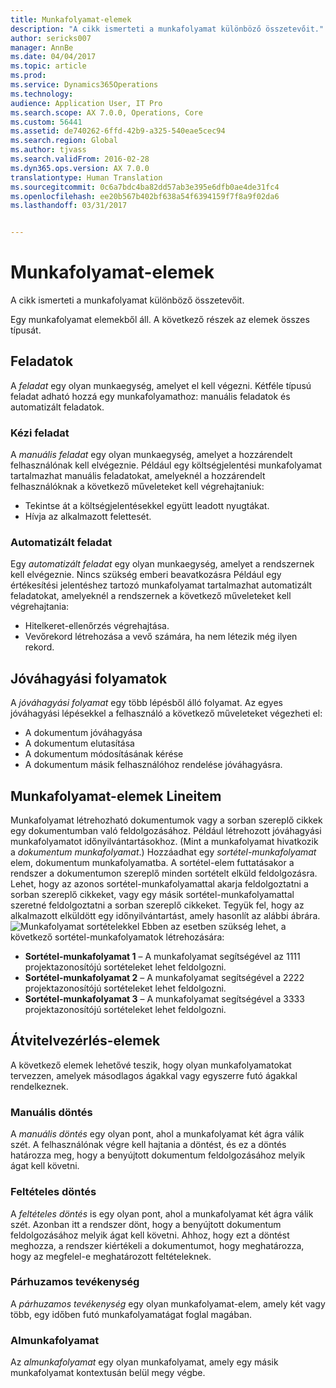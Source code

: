 ```yaml
---
title: Munkafolyamat-elemek
description: "A cikk ismerteti a munkafolyamat különböző összetevőit."
author: sericks007
manager: AnnBe
ms.date: 04/04/2017
ms.topic: article
ms.prod: 
ms.service: Dynamics365Operations
ms.technology: 
audience: Application User, IT Pro
ms.search.scope: AX 7.0.0, Operations, Core
ms.custom: 56441
ms.assetid: de740262-6ffd-42b9-a325-540eae5cec94
ms.search.region: Global
ms.author: tjvass
ms.search.validFrom: 2016-02-28
ms.dyn365.ops.version: AX 7.0.0
translationtype: Human Translation
ms.sourcegitcommit: 0c6a7bdc4ba82dd57ab3e395e6dfb0ae4de31fc4
ms.openlocfilehash: ee20b567b402bf638a54f6394159f7f8a9f02da6
ms.lasthandoff: 03/31/2017


---
```


# <a name="workflow-elements"></a>Munkafolyamat-elemek

A cikk ismerteti a munkafolyamat különböző összetevőit.

Egy munkafolyamat elemekből áll. A következő részek az elemek összes típusát.

## <a name="tasks"></a>Feladatok
A *feladat* egy olyan munkaegység, amelyet el kell végezni. Kétféle típusú feladat adható hozzá egy munkafolyamathoz: manuális feladatok és automatizált feladatok.

### <a name="manual-task"></a>Kézi feladat

A *manuális feladat* egy olyan munkaegység, amelyet a hozzárendelt felhasználónak kell elvégeznie. Például egy költségjelentési munkafolyamat tartalmazhat manuális feladatokat, amelyeknél a hozzárendelt felhasználóknak a következő műveleteket kell végrehajtaniuk:

-   Tekintse át a költségjelentésekkel együtt leadott nyugtákat.
-   Hívja az alkalmazott felettesét.

### <a name="automated-task"></a>Automatizált feladat

Egy *automatizált feladat* egy olyan munkaegység, amelyet a rendszernek kell elvégeznie. Nincs szükség emberi beavatkozásra Például egy értékesítési jelentéshez tartozó munkafolyamat tartalmazhat automatizált feladatokat, amelyeknél a rendszernek a következő műveleteket kell végrehajtania:

-   Hitelkeret-ellenőrzés végrehajtása.
-   Vevőrekord létrehozása a vevő számára, ha nem létezik még ilyen rekord.

## <a name="approval-processes"></a>Jóváhagyási folyamatok
A *jóváhagyási folyamat* egy több lépésből álló folyamat. Az egyes jóváhagyási lépésekkel a felhasználó a következő műveleteket végezheti el:

-   A dokumentum jóváhagyása
-   A dokumentum elutasítása
-   A dokumentum módosításának kérése
-   A dokumentum másik felhasználóhoz rendelése jóváhagyásra.

## <a name="lineitem-workflow-elements"></a>Munkafolyamat-elemek Lineitem
Munkafolyamat létrehozható dokumentumok vagy a sorban szereplő cikkek egy dokumentumban való feldolgozásához. Például létrehozott jóváhagyási munkafolyamatot időnyilvántartásokhoz. (Mint a munkafolyamat hivatkozik a *dokumentum munkafolyamat*.) Hozzáadhat egy *sortétel-munkafolyamat* elem, dokumentum munkafolyamatba. A sortétel-elem futtatásakor a rendszer a dokumentumon szereplő minden sortételt elküld feldolgozásra. Lehet, hogy az azonos sortétel-munkafolyamattal akarja feldolgoztatni a sorban szereplő cikkeket, vagy egy másik sortétel-munkafolyamattal szeretné feldolgoztatni a sorban szereplő cikkeket. Tegyük fel, hogy az alkalmazott elküldött egy időnyilvántartást, amely hasonlít az alábbi ábrára. ![Munkafolyamat sortételekkel](./media/workflow_lineitemworkflow.gif) Ebben az esetben szükség lehet, a következő sortétel-munkafolyamatok létrehozására:

-   **Sortétel-munkafolyamat 1** – A munkafolyamat segítségével az 1111 projektazonosítójú sortételeket lehet feldolgozni.
-   **Sortétel-munkafolyamat 2** – A munkafolyamat segítségével a 2222 projektazonosítójú sortételeket lehet feldolgozni.
-   **Sortétel-munkafolyamat 3** – A munkafolyamat segítségével a 3333 projektazonosítójú sortételeket lehet feldolgozni.

## <a name="flowcontrol-elements"></a>Átvitelvezérlés-elemek
A következő elemek lehetővé teszik, hogy olyan munkafolyamatokat tervezzen, amelyek másodlagos ágakkal vagy egyszerre futó ágakkal rendelkeznek.

### <a name="manual-decision"></a>Manuális döntés

A *manuális döntés* egy olyan pont, ahol a munkafolyamat két ágra válik szét. A felhasználónak végre kell hajtania a döntést, és ez a döntés határozza meg, hogy a benyújtott dokumentum feldolgozásához melyik ágat kell követni.

### <a name="conditional-decision"></a>Feltételes döntés

A *feltételes döntés* is egy olyan pont, ahol a munkafolyamat két ágra válik szét. Azonban itt a rendszer dönt, hogy a benyújtott dokumentum feldolgozásához melyik ágat kell követni. Ahhoz, hogy ezt a döntést meghozza, a rendszer kiértékeli a dokumentumot, hogy meghatározza, hogy az megfelel-e meghatározott feltételeknek.

### <a name="parallel-activity"></a>Párhuzamos tevékenység

A *párhuzamos tevékenység* egy olyan munkafolyamat-elem, amely két vagy több, egy időben futó munkafolyamatágat foglal magában.

### <a name="subworkflow"></a>Almunkafolyamat

Az *almunkafolyamat* egy olyan munkafolyamat, amely egy másik munkafolyamat kontextusán belül megy végbe.


